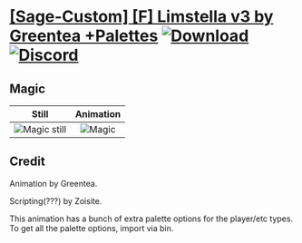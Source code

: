 # [\[Sage-Custom\] \[F\] Limstella v3 by Greentea +Palettes](./) [![Download](https://img.shields.io/badge/Download--red?style=social&logo=github)](https://minhaskamal.github.io/DownGit/#/home?url=https://github.com/Klokinator/FE-Repo/tree/main/Battle%20Animations%2FMagi%20-%20Nature-Type%2F%5BSage-Custom%5D%20%5BF%5D%20Limstella%20v3%20by%20Greentea%20%2BPalettes%2F6.%20Magic) [![Discord](https://img.shields.io/badge/Discord--blue?style=social&logo=discord)](https://discord.gg/C7VNGnyTPA)

## Magic

| Still | Animation |
| :---: | :-------: |
| ![Magic still](./Magic_000.png) | ![Magic](./Magic.gif) |

## Credit

Animation by Greentea.

Scripting(???) by Zoisite.

This animation has a bunch of extra palette options for the player/etc types. To get all the palette options, import via bin.
